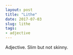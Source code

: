 ```yaml
---
layout: post
title: "Lithe"
date: 2017-07-03
slug: lithe
tags:
- adjective
---
```


Adjective. Slim but not skinny.
